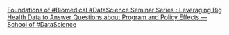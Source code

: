 [Foundations of #Biomedical #DataScience Seminar Series : Leveraging Big Health Data to Answer Questions about Program and Policy Effects — School of #DataScience](https://qi.tc/qi/110979)